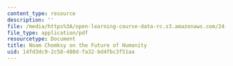 ```yaml
---
content_type: resource
description: ''
file: /media/https%3A/open-learning-course-data-rc.s3.amazonaws.com/24-912-black-matters-introduction-to-black-studies-spring-2017/14fd3dc92c58480dfa32bd4fbc3f51aa_MIT24_912s17_chomsky_future.pdf
file_type: application/pdf
resourcetype: Document
title: Noam Chomksy on the Future of Humanity
uid: 14fd3dc9-2c58-480d-fa32-bd4fbc3f51aa
---
```

